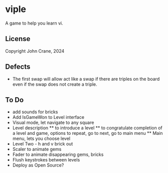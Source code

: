 # viple
A game to help you learn vi.


## License
Copyright John Crane, 2024

## Defects
* The first swap will allow act like a swap if there are triples on the board even if the swap does not create a triple.

## To Do
* add sounds for bricks
* Add IsGameWon to Level interface
* Visual mode, let navigate to any square
* Level description
** to introduce a level
** to congratulate completion of a level and game, options to repeat, go to next, go to main menu
** Main menu, lets you choose level
* Level Two - h and v brick out 
* Scaler to animate gems
* Fader to animate disappearing gems, bricks
* Flush keystrokes between levels
* Deploy as Open Source?
